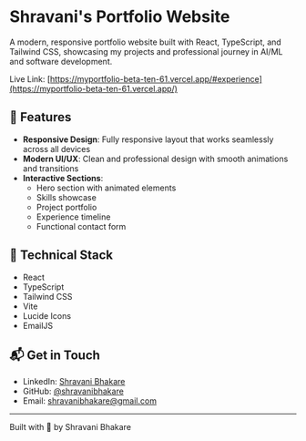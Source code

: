 # Shravani's Portfolio Website

A modern, responsive portfolio website built with React, TypeScript, and Tailwind CSS, showcasing my projects and professional journey in AI/ML and software development.

Live Link: [https://myportfolio-beta-ten-61.vercel.app/#experience](https://myportfolio-beta-ten-61.vercel.app/)


## 🌟 Features

- **Responsive Design**: Fully responsive layout that works seamlessly across all devices  
- **Modern UI/UX**: Clean and professional design with smooth animations and transitions  
- **Interactive Sections**:  
  - Hero section with animated elements  
  - Skills showcase  
  - Project portfolio  
  - Experience timeline  
  - Functional contact form  

## 🔧 Technical Stack

- React  
- TypeScript  
- Tailwind CSS  
- Vite  
- Lucide Icons
- EmailJS






## 📬 Get in Touch

- LinkedIn: [Shravani Bhakare](https://www.linkedin.com/in/shravani-bhakare)  
- GitHub: [@shravanibhakare](https://github.com/shravanibhakare)  
- Email: shravanibhakare@gmail.com  

---

Built with 💛 by Shravani Bhakare
